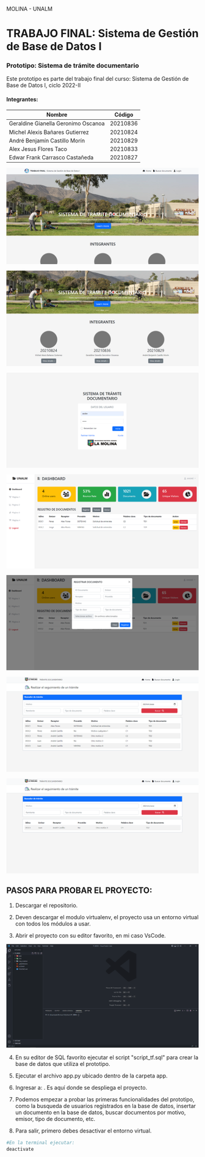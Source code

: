 MOLINA - UNALM
# TRABAJO FINAL: Sistema de Gestión de Base de Datos I
### Prototipo: Sistema de trámite documentario

Este prototipo es parte del trabajo final del curso: Sistema de Gestión de Base de Datos I, ciclo 2022-II

#### Integrantes:
| Nombre                              | Código      |
|-------------------------------------|-------------|
| Geraldine Gianella Geronimo Oscanoa | 20210836    |
| Michel Alexis Bañares Gutierrez     | 20210824    |
| André Benjamín Castillo Morín       |  20210829   |
| Alex Jesus Flores Taco              | 20210833    |
| Edwar Frank Carrasco Castañeda      |  20210827   |


![](/img_readme/inicio.PNG)

![](/img_readme/inicio_1.PNG)

![](/img_readme/Login.PNG)

![](/img_readme/dashboard.PNG)

![](/img_readme/registrar.PNG)
 
![](/img_readme/buscar.PNG)

![](/img_readme/buscar_1.PNG)

## PASOS PARA PROBAR EL PROYECTO:

1. Descargar el repositorio.

2. Deven descargar el modulo virtualenv, el proyecto usa un entorno virtual con todos los módulos a usar.

3. Abrir el proyecto con su editor favorito, en mi caso VsCode.

![](/img_readme/vscode_img.PNG)

4. En su editor de SQL favorito ejecutar el script "script_tf.sql" para crear la base de datos que utiliza el prototipo.

5. Ejecutar el archivo app.py ubicado dentro de la carpeta app.

6. Ingresar a: [](http://127.0.0.1:5000/login). Es aquí donde se despliega el proyecto.

7. Podemos empezar a probar las primeras funcionalidades del prototipo, como la busqueda de usuarios registrados en la base de datos, insertar un documento en la base de datos, buscar documentos por motivo, emisor, tipo de documento, etc.

8. Para salir, primero debes desactivar el entorno virtual.
~~~ python
#En la terminal ejecutar:
deactivate
~~~
